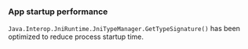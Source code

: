 ### App startup performance

`Java.Interop.JniRuntime.JniTypeManager.GetTypeSignature()` has been
optimized to reduce process startup time.
